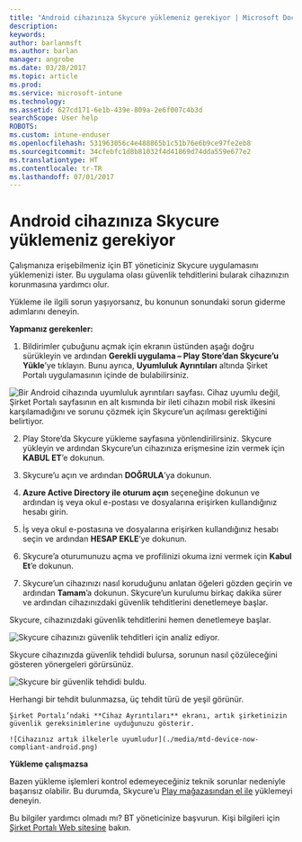 ```yaml
---
title: "Android cihazınıza Skycure yüklemeniz gerekiyor | Microsoft Docs"
description: 
keywords: 
author: barlanmsft
ms.author: barlan
manager: angrobe
ms.date: 03/28/2017
ms.topic: article
ms.prod: 
ms.service: microsoft-intune
ms.technology: 
ms.assetid: 627cd171-6e1b-439e-809a-2e6f007c4b3d
searchScope: User help
ROBOTS: 
ms.custom: intune-enduser
ms.openlocfilehash: 531963056c4e488865b1c51b76e6b9ce97fe2eb8
ms.sourcegitcommit: 34cfebfc1d8b81032f4d41869d74dda559e677e2
ms.translationtype: HT
ms.contentlocale: tr-TR
ms.lasthandoff: 07/01/2017
---
```

# <a name="you-need-to-install-skycure-on-your-android-device"></a>Android cihazınıza Skycure yüklemeniz gerekiyor

Çalışmanıza erişebilmeniz için BT yöneticiniz Skycure uygulamasını yüklemenizi ister. Bu uygulama olası güvenlik tehditlerini bularak cihazınızın korunmasına yardımcı olur.

Yükleme ile ilgili sorun yaşıyorsanız, bu konunun sonundaki sorun giderme adımlarını deneyin.

**Yapmanız gerekenler:**

1. Bildirimler çubuğunu açmak için ekranın üstünden aşağı doğru sürükleyin ve ardından **Gerekli uygulama – Play Store’dan Skycure’u Yükle**’ye tıklayın. Bunu ayrıca, __Uyumluluk Ayrıntıları__ altında Şirket Portalı uygulamasının içinde de bulabilirsiniz.

  ![Bir Android cihazında uyumluluk ayrıntıları sayfası. Cihaz uyumlu değil, Şirket Portalı sayfasının en alt kısmında bir ileti cihazın mobil risk ilkesini karşılamadığını ve sorunu çözmek için Skycure’un açılması gerektiğini belirtiyor.](./media/skycure-resolves-compliance-android.png)

2. Play Store’da Skycure yükleme sayfasına yönlendirilirsiniz. Skycure yükleyin ve ardından Skycure’un cihazınıza erişmesine izin vermek için **KABUL ET**’e dokunun.

3. Skycure’u açın ve ardından **DOĞRULA**’ya dokunun.

4. **Azure Active Directory ile oturum açın** seçeneğine dokunun ve ardından iş veya okul e-postası ve dosyalarına erişirken kullandığınız hesabı girin.

5. İş veya okul e-postasına ve dosyalarına erişirken kullandığınız hesabı seçin ve ardından **HESAP EKLE**’ye dokunun.

6. Skycure’a oturumunuzu açma ve profilinizi okuma izni vermek için **Kabul Et**’e dokunun.

7. Skycure’un cihazınızı nasıl koruduğunu anlatan öğeleri gözden geçirin ve ardından **Tamam**’a dokunun. Skycure’un kurulumu birkaç dakika sürer ve ardından cihazınızdaki güvenlik tehditlerini denetlemeye başlar.

  Skycure, cihazınızdaki güvenlik tehditlerini hemen denetlemeye başlar.

  ![Skycure cihazınızı güvenlik tehditleri için analiz ediyor.](./media/skycure-scan-in-progress-android.png)

  Skycure cihazınızda güvenlik tehdidi bulursa, sorunun nasıl çözüleceğini gösteren yönergeleri görürsünüz.

  ![Skycure bir güvenlik tehdidi buldu.](./media/skycure-found-a-threat-android.png)

  Herhangi bir tehdit bulunmazsa, üç tehdit türü de yeşil görünür.

    Şirket Portalı’ndaki **Cihaz Ayrıntıları** ekranı, artık şirketinizin güvenlik gereksinimlerine uyduğunuzu gösterir.

    ![Cihazınız artık ilkelerle uyumludur](./media/mtd-device-now-compliant-android.png)

**Yükleme çalışmazsa**

Bazen yükleme işlemleri kontrol edemeyeceğiniz teknik sorunlar nedeniyle başarısız olabilir. Bu durumda, Skycure’u [Play mağazasından el ile](https://play.google.com/store/apps/details?id=com.skycure.skycure) yüklemeyi deneyin.

Bu bilgiler yardımcı olmadı mı? BT yöneticinize başvurun. Kişi bilgileri için [Şirket Portalı Web sitesine](http://portal.manage.microsoft.com) bakın.
